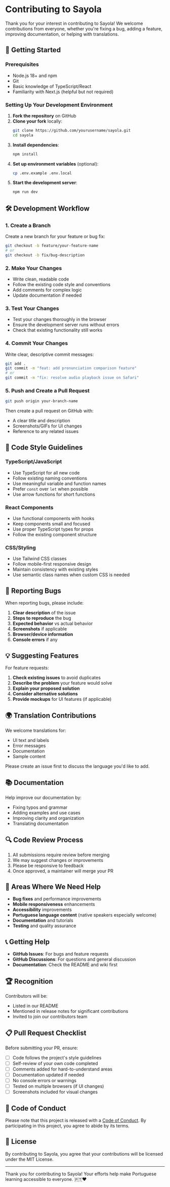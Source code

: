 # Contributing to Sayola

Thank you for your interest in contributing to Sayola! We welcome contributions from everyone, whether you're fixing a bug, adding a feature, improving documentation, or helping with translations.

## 🚀 Getting Started

### Prerequisites

- Node.js 18+ and npm
- Git
- Basic knowledge of TypeScript/React
- Familiarity with Next.js (helpful but not required)

### Setting Up Your Development Environment

1. **Fork the repository** on GitHub
2. **Clone your fork** locally:
   ```bash
   git clone https://github.com/yourusername/sayola.git
   cd sayola
   ```
3. **Install dependencies**:
   ```bash
   npm install
   ```
4. **Set up environment variables** (optional):
   ```bash
   cp .env.example .env.local
   ```
5. **Start the development server**:
   ```bash
   npm run dev
   ```

## 🛠️ Development Workflow

### 1. Create a Branch

Create a new branch for your feature or bug fix:

```bash
git checkout -b feature/your-feature-name
# or
git checkout -b fix/bug-description
```

### 2. Make Your Changes

- Write clean, readable code
- Follow the existing code style and conventions
- Add comments for complex logic
- Update documentation if needed

### 3. Test Your Changes

- Test your changes thoroughly in the browser
- Ensure the development server runs without errors
- Check that existing functionality still works

### 4. Commit Your Changes

Write clear, descriptive commit messages:

```bash
git add .
git commit -m "feat: add pronunciation comparison feature"
# or
git commit -m "fix: resolve audio playback issue on Safari"
```

### 5. Push and Create a Pull Request

```bash
git push origin your-branch-name
```

Then create a pull request on GitHub with:
- A clear title and description
- Screenshots/GIFs for UI changes
- Reference to any related issues

## 📝 Code Style Guidelines

### TypeScript/JavaScript

- Use TypeScript for all new code
- Follow existing naming conventions
- Use meaningful variable and function names
- Prefer `const` over `let` when possible
- Use arrow functions for short functions

### React Components

- Use functional components with hooks
- Keep components small and focused
- Use proper TypeScript types for props
- Follow the existing component structure

### CSS/Styling

- Use Tailwind CSS classes
- Follow mobile-first responsive design
- Maintain consistency with existing styles
- Use semantic class names when custom CSS is needed

## 🐛 Reporting Bugs

When reporting bugs, please include:

1. **Clear description** of the issue
2. **Steps to reproduce** the bug
3. **Expected behavior** vs actual behavior
4. **Screenshots** if applicable
5. **Browser/device information**
6. **Console errors** if any

## 💡 Suggesting Features

For feature requests:

1. **Check existing issues** to avoid duplicates
2. **Describe the problem** your feature would solve
3. **Explain your proposed solution**
4. **Consider alternative solutions**
5. **Provide mockups** for UI features (if applicable)

## 🌍 Translation Contributions

We welcome translations for:

- UI text and labels
- Error messages
- Documentation
- Sample content

Please create an issue first to discuss the language you'd like to add.

## 📚 Documentation

Help improve our documentation by:

- Fixing typos and grammar
- Adding examples and use cases
- Improving clarity and organization
- Translating documentation

## 🔍 Code Review Process

1. All submissions require review before merging
2. We may suggest changes or improvements
3. Please be responsive to feedback
4. Once approved, a maintainer will merge your PR

## 🎯 Areas Where We Need Help

- **Bug fixes** and performance improvements
- **Mobile responsiveness** enhancements
- **Accessibility** improvements
- **Portuguese language content** (native speakers especially welcome)
- **Documentation** and tutorials
- **Testing** and quality assurance

## 📞 Getting Help

- **GitHub Issues**: For bugs and feature requests
- **GitHub Discussions**: For questions and general discussion
- **Documentation**: Check the README and wiki first

## 🏆 Recognition

Contributors will be:

- Listed in our README
- Mentioned in release notes for significant contributions
- Invited to join our contributors team

## 📋 Pull Request Checklist

Before submitting your PR, ensure:

- [ ] Code follows the project's style guidelines
- [ ] Self-review of your own code completed
- [ ] Comments added for hard-to-understand areas
- [ ] Documentation updated if needed
- [ ] No console errors or warnings
- [ ] Tested on multiple browsers (if UI changes)
- [ ] Screenshots included for visual changes

## 🤝 Code of Conduct

Please note that this project is released with a [Code of Conduct](CODE_OF_CONDUCT.md). By participating in this project, you agree to abide by its terms.

## 📄 License

By contributing to Sayola, you agree that your contributions will be licensed under the MIT License.

---

Thank you for contributing to Sayola! Your efforts help make Portuguese learning accessible to everyone. 🇵🇹❤️